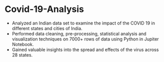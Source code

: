 # Covid-19-Analysis

- Analyzed an Indian data set to examine the impact of the COVID 19 in different states and cities of India. 
- Performed data cleaning, pre-processing, statistical analysis and visualization techniques on 7000+ rows of data using Python in Jupiter Notebook.
- Gained valuable insights into the spread and effects of the virus across 28 states.
